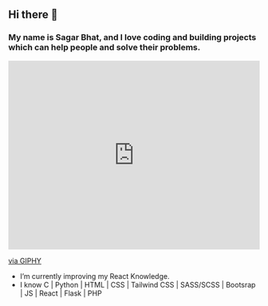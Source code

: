 ## Hi there 👋

### My name is Sagar Bhat, and I love coding and building projects which can help people and solve their problems.

<div style="width:100%;height:0;padding-bottom:75%;position:relative;"><iframe src="https://giphy.com/embed/qgQUggAC3Pfv687qPC" width="100%" height="100%" style="position:absolute" frameBorder="0" class="giphy-embed" allowFullScreen></iframe></div><p><a href="https://giphy.com/gifs/dommespace-domme-space-programador-qgQUggAC3Pfv687qPC">via GIPHY</a></p>



<ul>
  <li> I’m currently improving my React Knowledge.</li>
  <li> I know C | Python | HTML | CSS | Tailwind CSS | SASS/SCSS | Bootsrap | JS | React | Flask | PHP </li>
</ul>
